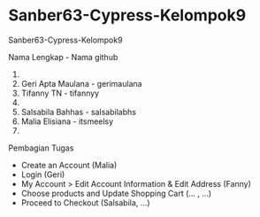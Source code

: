 # Sanber63-Cypress-Kelompok9
Sanber63-Cypress-Kelompok9

Nama Lengkap - Nama github

1. 
2. Geri Apta Maulana - gerimaulana
3. Tifanny TN - tifannyy
4. 
5. Salsabila Bahhas - salsabilabhs
6. Malia Elisiana - itsmeelsy
7.

Pembagian Tugas

- Create an Account (Malia)
- Login (Geri)
- My Account > Edit Account Information & Edit Address (Fanny)
- Choose products and Update Shopping Cart (... , ...)
- Proceed to Checkout (Salsabila, ...)
